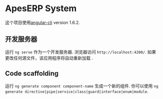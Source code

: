# ApesERP System

这个项目使用[angular-cli](https://github.com/angular/angular-cli) version 1.6.2.

## 开发服务器

运行 `ng serve` 作为一个开发服务器. 浏览器访问 `http://localhost:4200/`. 如果更改任何源文件，该应用程序将自动重新加载
.

## Code scaffolding

运行 `ng generate component component-name` 生成一个新的组件. 你可以使用 `ng generate directive|pipe|service|class|guard|interface|enum|module`.

